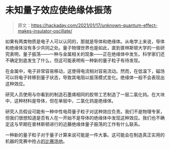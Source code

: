 # 未知量子效应使绝缘体振荡

> 原文：<https://hackaday.com/2021/01/17/unknown-quantum-effect-makes-insulator-oscillate/>

如果有两类物质是电子人可以认同的，那就是导体和绝缘体。从电学上来说，导体和绝缘体没有多少共同之处。量子物理世界也是如此，直到普林斯顿大学的一些研究表明，量子振荡——一种与金属相关的现象——正在绝缘体中发生。科学家们还不确定到底发生了什么，但这可能表明有一种新的量子粒子有待发现。

在金属中，电子非常容易移动，这使得电流相对容易流动。然而，在低温下，磁场可以将电子转移到量子状态，导致其电阻以振荡模式变化。绝缘体一般不会表现出这种效应。

研究人员使用与你看到的制造石墨烯相同的胶带工艺制造了一层二氯化钨。在大块中，这种材料是导体，但在单层中，二氯化钨是绝缘体。

研究人员假设可能有一种中性电荷量子粒子对这种效应负责。我们不是物理专家，但我们很想知道是否有人在一开始不是导体的绝缘体中发现这种效应。我们也不确定这与早期在普林斯顿进行的近藤绝缘体量子振荡的工作有什么联系。

一种新的量子粒子对于量子计算来说可能是一件大事。这可能会在制造真正实用的机器的竞赛中抢占[的比赛场地](https://hackaday.com/2020/03/14/honeywell-may-pull-into-the-quantum-computer-lead/)。